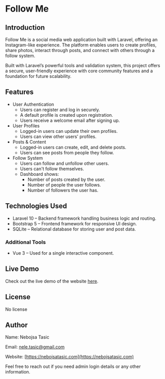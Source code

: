# Follow Me
## Introduction

Follow Me is a social media web application built with Laravel, offering an Instagram-like experience. The platform enables users to create profiles, share photos, interact through posts, and connect with others through a follow system.

Built with Laravel’s powerful tools and validation system, this project offers a secure, user-friendly experience with core community features and a foundation for future scalability.

## Features

* User Authentication
    - Users can register and log in securely.
    - A default profile is created upon registration.
    - Users receive a welcome email after signing up.
* User Profiles
    - Logged-in users can update their own profiles.
    - Users can view other users' profiles.
* Posts & Content
    - Logged-in users can create, edit, and delete posts.
    - Users can see posts from people they follow.
* Follow System
    - Users can follow and unfollow other users.
    - Users can't follow themselves.
    - Dashboard shows:
        + Number of posts created by the user.
        + Number of people the user follows.
        + Number of followers the user has.

## Technologies Used

* Laravel 10 – Backend framework handling business logic and routing.
* Bootstrap 5 – Frontend framework for responsive UI design.
* SQLite – Relational database for storing user and post data.

### Additional Tools  

* Vue 3 – Used for a single interactive component.

## Live Demo

Check out the live demo of the website [here](https://follow-me.nebojsatasic.com).

## License

No license

## Author

Name: Nebojsa Tasic

Email: [nele.tasic@gmail.com](mailto:nele.tasic@gmail.com)

Website: [https://nebojsatasic.com](https://nebojsatasic.com)

Feel free to reach out if you need admin login details or any other information.
